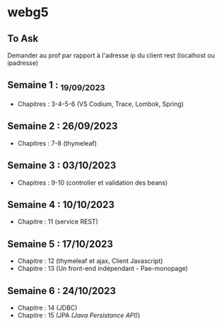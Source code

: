 # webg5

## To Ask
Demander au prof par rapport à l'adresse ip du client rest (localhost ou ipadresse)

## Semaine 1 : <sub>19/09/2023</sub>
- Chapitres : 3-4-5-6 (VS Codium, Trace, Lombok, Spring)

## Semaine 2 : 26/09/2023
- Chapitres : 7-8 (thymeleaf)

## Semaine 3 : 03/10/2023
- Chapitres : 9-10 (controller et validation des beans)

## Semaine 4 : 10/10/2023
- Chapitre : 11 (service REST)

## Semaine 5 : 17/10/2023
- Chapitre : 12 (thymeleaf et ajax, Client Javascript)
- Chapitre : 13 (Un front-end indépendant - Pae-monopage)

## Semaine 6 : 24/10/2023
- Chapitre : 14 (JDBC)
- Chapitre : 15 (JPA _(Java Persistance API)_)


 
